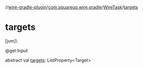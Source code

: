 //[wire-gradle-plugin](../../../index.md)/[com.squareup.wire.gradle](../index.md)/[WireTask](index.md)/[targets](targets.md)

# targets

[jvm]\

@get:Input

abstract val [targets](targets.md): ListProperty&lt;Target&gt;
